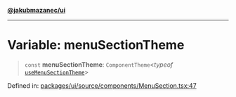 [**@jakubmazanec/ui**](../README.md)

---

# Variable: menuSectionTheme

> `const` **menuSectionTheme**: `ComponentTheme`\<_typeof_
> [`useMenuSectionTheme`](../functions/useMenuSectionTheme.md)\>

Defined in:
[packages/ui/source/components/MenuSection.tsx:47](https://github.com/jakubmazanec/tools/blob/b70ba93afff7f67760159378262d2c0b19cfed9e/packages/ui/source/components/MenuSection.tsx#L47)

